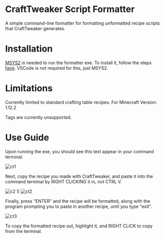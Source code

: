 # CraftTweaker Script Formatter

A simple command-line formatter for formatting unformatted recipe scripts that CraftTweaker generates.

# Installation

[MSYS2](https://www.msys2.org/) is needed to run the formatter exe. To install it, follow the steps [here](https://code.visualstudio.com/docs/cpp/config-mingw).
VSCode is not required for this, just MSYS2.

# Limitations
Currently limited to standard crafting table recipes.
For Minecraft Version: 1.12.2

Tags are currently unsupported.

# Use Guide

Upon running the exe, you should see this text appear in your command terminal.

![ct1](https://github.com/ekona03/MC-Formatter/assets/76677529/3f714b4e-96f4-47bb-b2b7-8127c37c0c02)

Next, copy the recipe you made with CraftTweaker, and paste it into the command terminal by RIGHT CLICKING it in, not CTRL V.

![c2 5](https://github.com/ekona03/MC-Formatter/assets/76677529/b3754e52-39e0-4429-ad22-cde9de713e66)
![ct2](https://github.com/ekona03/MC-Formatter/assets/76677529/c9ead4bd-6965-405b-8054-5971bd934c5d)


Finally, press "ENTER" and the recipe will be formatted, along with the program prompting you to paste in another recipe, until you type "exit".

![ct3](https://github.com/ekona03/MC-Formatter/assets/76677529/d241a380-d292-49bc-a6c1-254f45befcd6)

To copy the formatted recipe out, highlight it, and RIGHT CLICK to copy from the terminal.
